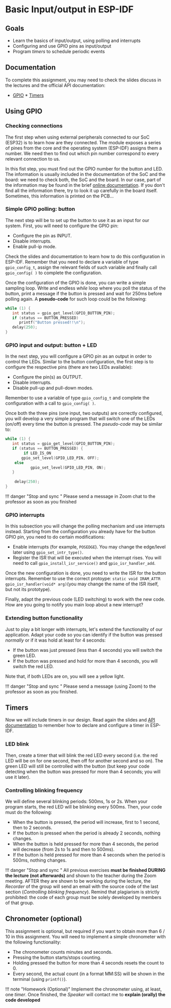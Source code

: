 # Basic Input/output in ESP-IDF

## Goals

* Learn the basics of input/output, using polling and interrupts
* Configuring and use GPIO pins as input/output
* Program *timers* to schedule periodic events

## Documentation

To complete this assignment, you may need to check the slides discuss in the lectures and the official API documentation:

* [GPIO](https://docs.espressif.com/projects/esp-idf/en/latest/esp32/api-reference/peripherals/gpio.html)
* [Timers](https://docs.espressif.com/projects/esp-idf/en/latest/esp32/api-reference/system/esp_timer.html)

## Using GPIO

### Checking connections

The first step when using external peripherals connected to our SoC (ESP32) is to learn how are they connected. The module exposes a series of pines from the core and the operating system (ESP-IDF) assigns them a number. We need then to find out which pin number correspond to every relevant connection to us.

In this fist step, you must find out the GPIO number for the button and LED.  The information is usually included in the documentation of the SoC and the board: we need to check both, the SoC and the board. In our case, part of the information may be found in the brief [online documentation](https://docs.espressif.com/projects/espressif-esp-iot-solution/en/latest/hw-reference/ESP32-MeshKit-Sense_guide.html).	 If you don't find all the information there, try to look it up carefully in the board itself. Sometimes, this information is printed on the PCB...



### Simple GPIO polling: button

The next step will be to set up the button to use it as an input for our system. First, you will need to configure the GPIO pin:

* Configure the pin as INPUT.
* Disable interrupts.
* Enable pull-ip mode.

Check the slides and documentation to learn how to do this configuration in ESP-IDF. Remember that you need to declare a variable of type `gpio_config_t`, assign the relevant fields of such variable and finally call `gpio_config( )`  to complete the configuration.

Once the configuration of the GPIO is done, you can write a simple sampling loop. Write and endless *while* loop where you poll the status of the button, print a message if the button is pressed and wait for 250ms before polling again. A **pseudo-code** for such loop could be the following:

```c
while (1) {
   int status = gpio_get_level(GPIO_BUTTON_PIN);
   if (status == BUTTON_PRESSED)
      printf("Button pressed!!\n");
   delay(250);
}
```


### GPIO input and output: button + LED

In the next step, you will configure a GPIO pin as an output in order to control the LEDs.  Similar to the button configuration, the first step is to configure the respective pins (there are two LEDs available):

* Configure the pin(s) as OUTPUT.
* Disable interrupts.
* Disable pull-up and pull-down modes.

Remember to use  a variable of type `gpio_config_t` and complete the configuration with a call to `gpio_config( )`.

Once both the three pins (one input, two outputs) are correctly configured, you will develop a very simple program that will switch one of the LEDs (on/off) every time the 
button is pressed. The *pseudo-code* may be similar to:

```c
while (1) {
   int status = gpio_get_level(GPIO_BUTTON_PIN);
   if (status == BUTTON_PRESSED) {
    	if LED_IS_ON 
	   gpio_set_level(GPIO_LED_PIN, OFF);
	else
           gpio_set_level(GPIO_LED_PIN, ON);
   }
	   
    delay(250);
}
```

!!! danger "Stop and sync "
	Please send a message in Zoom chat  to the professor as soon as you finished
	
	
### GPIO interrupts

In this subsection you will change the polling mechanism and use interrupts instead. Starting from the configuration you already have for the button GPIO pin, you need to do certain modifications:

* Enable interrupts (for example, `POSEDGE`). You may change the edge/level later using `gpio_set_intr_type()`.
* Register the ISR that will be executed when the interrupt rises. You will need to call `gpio_install_isr_service()` and `gpio_isr_handler_add`.

Once the new configuration is done, you need to write the ISR for the button interrupts. Remember to use the correct protoype: `static void IRAM_ATTR gpio_isr_handler(void* arg)`(you may change the name of the ISR itself, but not its prototype).

Finally, adapt the previous code (LED switching) to work with the new code. How are you going to notify you main loop about a new interrupt?


### Extending button functionality
Just to play a bit longer with interrupts, let's extend the functionality of our application. Adapt your code so you can identify if the button was pressed *normally* or if it was hold at least for 4 seconds:

* If the button was just pressed (less than 4 seconds) you will switch the green LED.
* If the button was pressed and hold for more than 4 seconds, you will switch the red LED.

Note that, if both LEDs are on, you will see a yellow light.

!!! danger "Stop and sync "
      Please send a message (using Zoom) to the professor as soon as you finished.
	
## Timers

Now we will include timers in our design.  Read again the slides and [API documentation](https://docs.espressif.com/projects/esp-idf/en/latest/esp32/api-reference/system/esp_timer.html) to remember how to declare and configure a timer in ESP-IDF.

### LED blink

Then, create a timer that will blink the red LED every second (i.e. the red LED will be on for one second, then off for another second and so on). The green LED will still be controlled with the button (but keep your code detecting when the button was pressed for more than 4 seconds; you will use it later).

### Controlling blinking frequency

We will define several blinking periods: 500ms,  1s or 2s. When your program starts, the red LED will be blinking every 500ms.  Then, your code must do the following:

* When the button is pressed, the period will increase, first to 1 second, then to 2 seconds.
* If the button is pressed when the period is already 2 seconds, nothing changes.
* When the button is held pressed for more than 4 seconds, the period will decrease (from 2s to 1s and then to 500ms).
* If the button is held pressed for more than 4 seconds when the period is 500ms, nothing changes.


!!! danger "Stop and sync "
     All previous exercises **must be finished DURING the lecture (not afterwards)** and shown to the teacher during the Zoom meeting. AFTER they are shown to be working during the lecture, the *Recorder* of the group will send an email with the source code of the last section (*Controlling blinking frequency*). Remind that plagiarism is strictly prohibited: the code of each group must be solely developed by members of that group.

## Chronometer (optional)

This assignment is optional, but required if you want to obtain more than 6 / 10 in this assignment. You will need to implement a simple chronometer with the following functionality:

* The chronometer counts minutes and seconds.
* Pressing the button starts/stops counting.
* Holding pressed the button for more than 4 seconds resets the count to 0.
* Every second, the actual count (in a format MM:SS) will be shown in the terminal (using `printf()`).

!!! note "Homework (Optional)"
	Implement the chronometer using, at least, one *timer*. Once finished, the *Speaker* will contact me to **explain (orally) the code developed**
	







